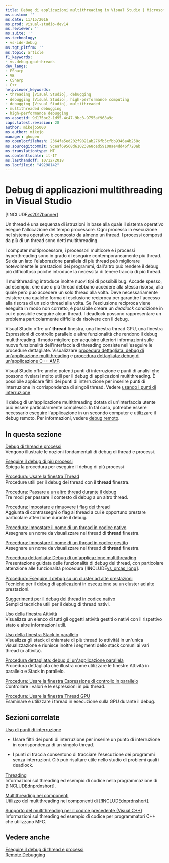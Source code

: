 ```yaml
---
title: Debug di applicazioni multithreading in Visual Studio | Microsoft Docs
ms.custom: ''
ms.date: 11/15/2016
ms.prod: visual-studio-dev14
ms.reviewer: ''
ms.suite: ''
ms.technology:
- vs-ide-debug
ms.tgt_pltfrm: ''
ms.topic: article
f1_keywords:
- vs.debug.gputthreads
dev_langs:
- FSharp
- VB
- CSharp
- C++
helpviewer_keywords:
- threading [Visual Studio], debugging
- debugging [Visual Studio], high-performance computing
- debugging [Visual Studio], multithreaded
- multithreaded debugging
- high-performance debugging
ms.assetid: 9d175bc2-1d95-4c47-9bc3-9755af968a9c
caps.latest.revision: 28
author: mikejo5000
ms.author: mikejo
manager: ghogen
ms.openlocfilehash: 2364fa5ed202f9821ab276fb5cfbb9346a4b258c
ms.sourcegitcommit: 9ceaf69568d61023868ced59108ae4dd46f720ab
ms.translationtype: MT
ms.contentlocale: it-IT
ms.lasthandoff: 10/12/2018
ms.locfileid: "49298142"
---
```

# <a name="debug-multithreaded-applications-in-visual-studio"></a>Debug di applicazioni multithreading in Visual Studio
[!INCLUDE[vs2017banner](../includes/vs2017banner.md)]

Un thread è una sequenza di istruzioni in base alla quale il sistema operativo esegue l'allocazione del tempo processore. Ogni processo in esecuzione nel sistema operativo è composto da almeno un thread. I processi composti da più di un thread sono detti multithreading.  
  
 I computer multiprocessore, i processori multicore e i processi hyperthreading sono in grado di eseguire contemporaneamente più thread. Se da un lato l'elaborazione parallela di più thread può migliorare notevolmente le prestazioni dei programmi, dall'altro può rendere il debug più difficoltoso poiché introduce la necessità di tenere traccia di più thread.  
  
 Il multithreading introduce inoltre nuovi tipi di possibili bug. Accade spesso, ad esempio, che due o più thread debbano accedere alla stessa risorsa, alla quale però può accedere un solo thread alla volta. Deve necessariamente esistere una qualche forma di esclusione reciproca per garantire l'accesso alla risorsa di un solo thread alla volta. Se l'esclusione reciproca viene eseguita in modo non corretto, è possibile creare un *deadlock* condizione in cui è possibile eseguire alcun thread. I deadlock possono rappresentare un problema particolarmente difficile da risolvere con il debug.  
  
 Visual Studio offre un' **thread** finestra, una finestra thread GPU, una finestra Espressioni di controllo parallelo e altre funzionalità che rendono il debug multithreading. Il modo migliore per acquisire ulteriori informazioni sulle nuove funzionalità dell'interfaccia di threading consiste nell'eseguire le procedure dettagliate. Visualizzare [procedura dettagliata: debug di un'applicazione multithreading](../debugger/walkthrough-debugging-a-multithreaded-application.md) e [procedura dettagliata: debug di un'applicazione C++ AMP](http://msdn.microsoft.com/library/40e92ecc-f6ba-411c-960c-b3047b854fb5).  
  
 Visual Studio offre anche potenti punti di interruzione e punti di analisi che possono rivelarsi molto utili per il debug di applicazioni multithreading. È possibile applicare filtri dei punti di interruzione per inserire punti di interruzione in corrispondenza di singoli thread. Vedere [usando i punti di interruzione](../debugger/using-breakpoints.md)  
  
 Il debug di un'applicazione multithreading dotata di un'interfaccia utente può essere particolarmente complesso. In tal caso, potrebbe essere necessario eseguire l'applicazione in un secondo computer e utilizzare il debug remoto. Per informazioni, vedere [debug remoto](../debugger/remote-debugging.md).  
  
## <a name="in-this-section"></a>In questa sezione  
 [Debug di thread e processi](../debugger/debug-threads-and-processes.md)  
 Vengono illustrate le nozioni fondamentali di debug di thread e processi.  
  
 [Eseguire il debug di più processi](../debugger/debug-multiple-processes.md)  
 Spiega la procedura per eseguire il debug di più processi  
  
 [Procedura: Usare la finestra Thread](../debugger/how-to-use-the-threads-window.md)  
 Procedure utili per il debug dei thread con il **thread** finestra.  
  
 [Procedura: Passare a un altro thread durante il debug](../debugger/how-to-switch-to-another-thread-while-debugging.md)  
 Tre modi per passare il contesto di debug a un altro thread.  
  
 [Procedura: Impostare e rimuovere i flag dei thread](../debugger/how-to-flag-and-unflag-threads.md)  
 Aggiunta di contrassegni o flag ai thread a cui è opportuno prestare particolare attenzione durante il debug.  
  
 [Procedura: Impostare il nome di un thread in codice nativo](../debugger/how-to-set-a-thread-name-in-native-code.md)  
 Assegnare un nome da visualizzare nel thread di **thread** finestra.  
  
 [Procedura: Impostare il nome di un thread in codice gestito](../debugger/how-to-set-a-thread-name-in-managed-code.md)  
 Assegnare un nome da visualizzare nel thread di **thread** finestra.  
  
 [Procedura dettagliata: Debug di un'applicazione multithreading](../debugger/walkthrough-debugging-a-multithreaded-application.md).  
 Presentazione guidata delle funzionalità di debug dei thread, con particolare attenzione alle funzionalità procedura [!INCLUDE[vs_orcas_long](../includes/vs-orcas-long-md.md)].  
  
 [Procedura: Eseguire il debug su un cluster ad alte prestazioni](../debugger/how-to-debug-on-a-high-performance-cluster.md)  
 Tecniche per il debug di applicazioni in esecuzione su un cluster ad alte prestazioni.  
  
 [Suggerimenti per il debug dei thread in codice nativo](../debugger/tips-for-debugging-threads-in-native-code.md)  
 Semplici tecniche utili per il debug di thread nativi.  
  
 [Uso della finestra Attività](../debugger/using-the-tasks-window.md)  
 Visualizza un elenco di tutti gli oggetti attività gestiti o nativi con il rispettivo stato e altre informazioni utili.  
  
 [Uso della finestra Stack in parallelo](../debugger/using-the-parallel-stacks-window.md)  
 Visualizza gli stack di chiamate di più thread (o attività) in un'unica visualizzazione e riunisce inoltre i segmenti dello stack comuni ai vari thread (o attività).  
  
 [Procedura dettagliata: debug di un'applicazione parallela](../debugger/walkthrough-debugging-a-parallel-application.md)  
 Procedura dettagliata che illustra come utilizzare le finestre Attività in parallelo e Stack in parallelo.  
  
 [Procedura: Usare la finestra Espressione di controllo in parallelo](../debugger/how-to-use-the-parallel-watch-window.md)  
 Controllare i valori e le espressioni in più thread.  
  
 [Procedura: Usare la finestra Thread GPU](../debugger/how-to-use-the-gpu-threads-window.md)  
 Esaminare e utilizzare i thread in esecuzione sulla GPU durante il debug.  
  
## <a name="related-sections"></a>Sezioni correlate  
 [Uso di punti di interruzione](../debugger/using-breakpoints.md)  
 -   Usare filtri dei punti di interruzione per inserire un punto di interruzione in corrispondenza di un singolo thread.  
  
-   I punti di traccia consentono di tracciare l'esecuzione dei programmi senza interruzioni. Ciò può risultare utile nello studio di problemi quali i deadlock.  
  
 [Threading](http://msdn.microsoft.com/library/7b46a7d9-c6f1-46d1-a947-ae97471bba87)  
 Informazioni sul threading ed esempio di codice nella programmazione di [!INCLUDE[dnprdnshort](../includes/dnprdnshort-md.md)].  
  
 [Multithreading nei componenti](http://msdn.microsoft.com/library/2fc31e68-fb71-4544-b654-0ce720478779)  
 Utilizzo del multithreading nei componenti di [!INCLUDE[dnprdnshort](../includes/dnprdnshort-md.md)].  
  
 [Supporto del multithreading per il codice precedente (Visual C++)](http://msdn.microsoft.com/library/24425b1f-5031-4c6b-aac7-017115a40e7c)  
 Informazioni sul threading ed esempio di codice per programmatori C++ che utilizzano MFC.  
  
## <a name="see-also"></a>Vedere anche  
 [Eseguire il debug di thread e processi](../debugger/debug-threads-and-processes.md)   
 [Remote Debugging](../debugger/remote-debugging.md)



